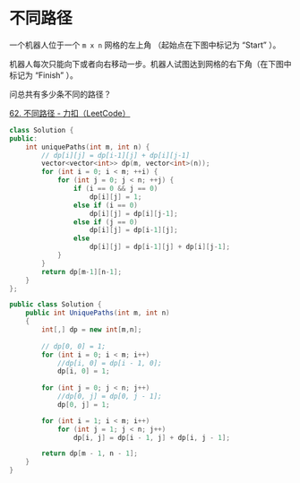 # 不同路径

一个机器人位于一个 `m x n` 网格的左上角 （起始点在下图中标记为 “Start” ）。

机器人每次只能向下或者向右移动一步。机器人试图达到网格的右下角（在下图中标记为 “Finish” ）。

问总共有多少条不同的路径？

[62. 不同路径 - 力扣（LeetCode）](https://leetcode.cn/problems/unique-paths/description/)

```c++
class Solution {
public:
    int uniquePaths(int m, int n) {
        // dp[i][j] = dp[i-1][j] + dp[i][j-1]
        vector<vector<int>> dp(m, vector<int>(n));
        for (int i = 0; i < m; ++i) {
            for (int j = 0; j < n; ++j) {
                if (i == 0 && j == 0)
                    dp[i][j] = 1;
                else if (i == 0)
                    dp[i][j] = dp[i][j-1];
                else if (j == 0)
                    dp[i][j] = dp[i-1][j];
                else
                    dp[i][j] = dp[i-1][j] + dp[i][j-1];
            }
        }
        return dp[m-1][n-1];
    }
};
```

```c#
public class Solution {
    public int UniquePaths(int m, int n)
    {
        int[,] dp = new int[m,n];
                
        // dp[0, 0] = 1;
        for (int i = 0; i < m; i++)
            //dp[i, 0] = dp[i - 1, 0];
            dp[i, 0] = 1;
                
        for (int j = 0; j < n; j++)
            //dp[0, j] = dp[0, j - 1];
            dp[0, j] = 1;

        for (int i = 1; i < m; i++)
            for (int j = 1; j < n; j++)
                dp[i, j] = dp[i - 1, j] + dp[i, j - 1];

        return dp[m - 1, n - 1];
    }
}
```

